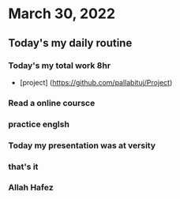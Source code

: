 # March 30, 2022
## Today's my daily routine
### Today's my total work 8hr
* [project] (https://github.com/pallabituj/Project)
### Read a online coursce
### practice englsh
### Today my presentation was at versity
### that's it
### Allah Hafez